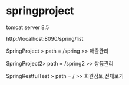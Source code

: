 # springproject

tomcat server 8.5

http://localhost:8090/spring/list

SpringProject > path = /spring  >> 매출관리

SpringProject2> path = /spring2 >> 상품관리

SpringRestfulTest > path = /  >> 회원정보,전체보기

